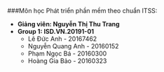 ###Môn học Phát triển phần mềm theo chuẩn ITSS:
* **Giảng viên: Nguyễn Thị Thu Trang** 
* **Group 1: ISD.VN.20191-01**
  * Lê Đức Anh		- 20167462
  * Nguyễn Quang Anh	- 20160152
  * Phạm Ngọc Bá	- 20160300
  * Hoàng Gia Bảo	- 20160323
